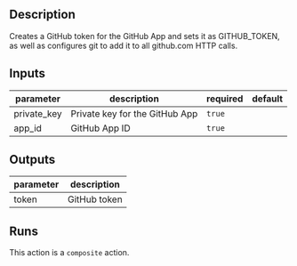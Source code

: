 ## Description

Creates a GitHub token for the GitHub App and sets it as GITHUB_TOKEN, as well as configures git to add it to all github.com HTTP calls.

## Inputs

| parameter | description | required | default |
| - | - | - | - |
| private_key | Private key for the GitHub App | `true` |  |
| app_id | GitHub App ID | `true` |  |


## Outputs

| parameter | description |
| - | - |
| token | GitHub token |


## Runs

This action is a `composite` action.


